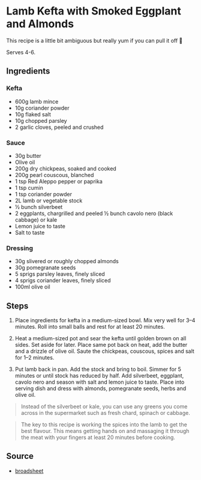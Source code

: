 # Lamb Kefta with Smoked Eggplant and Almonds

This recipe is a little bit ambiguous but really yum if you can pull it off 🙌

Serves 4-6.

## Ingredients

### Kefta
- 600g lamb mince
- 10g coriander powder
- 10g flaked salt
- 10g chopped parsley
- 2 garlic cloves, peeled and crushed

### Sauce
- 30g butter
- Olive oil
- 200g dry chickpeas, soaked and cooked
- 200g pearl couscous, blanched
- 1 tsp Red Aleppo pepper or paprika
- 1 tsp cumin
- 1 tsp coriander powder
- 2L lamb or vegetable stock
- ½ bunch silverbeet
- 2 eggplants, chargrilled and peeled ½ bunch cavolo nero (black cabbage) or kale
- Lemon juice to taste
- Salt to taste

### Dressing
- 30g slivered or roughly chopped almonds
- 30g pomegranate seeds
- 5 sprigs parsley leaves, finely sliced
- 4 sprigs coriander leaves, finely sliced
- 100ml olive oil

## Steps

1. Place ingredients for kefta in a medium-sized bowl. Mix very well for 3–4 minutes. Roll into small balls and rest for at least 20 minutes.

2. Heat a medium-sized pot and sear the kefta until golden brown on all sides. Set aside for later. Place same pot back on heat, add the butter and a drizzle of olive oil. Saute the chickpeas, couscous, spices and salt for 1–2 minutes.

3. Put lamb back in pan. Add the stock and bring to boil. Simmer for 5 minutes or until stock has reduced by half. Add silverbeet, eggplant, cavolo nero and season with salt and lemon juice to taste. Place into serving dish and dress with almonds, pomegranate seeds, herbs and olive oil.

> Instead of the silverbeet or kale, you can use any greens you come across in the supermarket such as fresh chard, spinach or cabbage.

> The key to this recipe is working the spices into the lamb to get the best flavour. This means getting hands on and massaging it through the meat with your fingers at least 20 minutes before cooking.

## Source

- [broadsheet](https://www.broadsheet.com.au/national/food-and-drink/article/recipe-shane-delias-lamb-kefta-smoked-eggplant-and-almonds)

